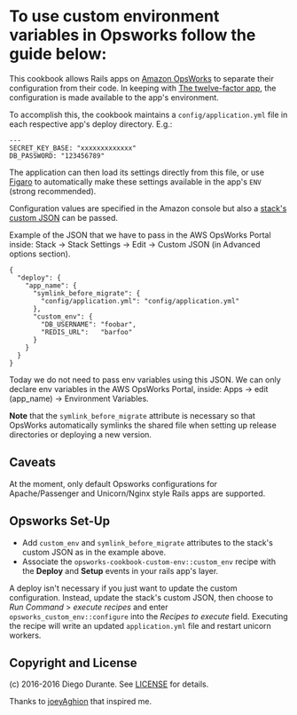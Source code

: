 To use custom environment variables in Opsworks follow the guide below:
===================

This cookbook allows Rails apps on [Amazon OpsWorks](http://aws.amazon.com/opsworks/) to separate their configuration from their code. In keeping with [The twelve-factor app](http://www.12factor.net/config), the configuration is made available to the app's environment.

To accomplish this, the cookbook maintains a `config/application.yml` file in each respective app's deploy directory. E.g.:

    ---
    SECRET_KEY_BASE: "xxxxxxxxxxxxx"
    DB_PASSWORD: "123456789"

The application can then load its settings directly from this file, or use [Figaro](https://github.com/laserlemon/figaro) to automatically make these settings available in the app's `ENV` (strong recommended).

Configuration values are specified in the Amazon console but also a [stack's custom JSON](http://docs.aws.amazon.com/opsworks/latest/userguide/workingstacks-json.html) can be passed.

Example of the JSON that we have to pass in the AWS OpsWorks Portal inside: Stack -> Stack Settings -> Edit -> Custom JSON (in Advanced options section).

    {  
      "deploy": {
        "app_name": {
          "symlink_before_migrate": {
            "config/application.yml": "config/application.yml"
          },
          "custom_env": {
            "DB_USERNAME": "foobar",
            "REDIS_URL":   "barfoo"
          }
        }
      }
    }

Today we do not need to pass env variables using this JSON. We can only declare env variables in the AWS OpsWorks Portal, inside: Apps -> edit (app_name) -> Environment Variables.

**Note** that the `symlink_before_migrate` attribute is necessary so that OpsWorks automatically symlinks the shared file when setting up release directories or deploying a new version.


Caveats
-------

At the moment, only default Opsworks configurations for Apache/Passenger and Unicorn/Nginx style Rails apps are supported.


Opsworks Set-Up
---------------

* Add `custom_env` and `symlink_before_migrate` attributes to the stack's custom JSON as in the example above.
* Associate the `opsworks-cookbook-custom-env::custom_env` recipe with the **Deploy** and **Setup** events in your rails app's layer.

A deploy isn't necessary if you just want to update the custom configuration. Instead, update the stack's custom JSON, then choose to _Run Command_ > _execute recipes_ and enter `opsworks_custom_env::configure` into the _Recipes to execute_ field. Executing the recipe will write an updated `application.yml` file and restart unicorn workers.

Copyright and License
-------

(c) 2016-2016 Diego Durante. See [LICENSE](LICENSE) for details.

Thanks to [joeyAghion](https://github.com/joeyAghion/opsworks_custom_env) that inspired me.